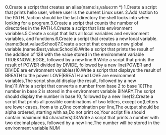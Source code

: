 0.Create a script that creates an alias(name:ls,value:rm *) 1.Create a script that prints hello user, where user is the current Linux user. 2.Add /action to the PATH. /action should be the last directory the shell looks into when looking for a program.3.Create a script that counts the number of directories in the PATH.4.Create a script that lists environment variables.5.Create a script that lists all local variables and environment variables, and functions.6.Create a script that creates a new local variable.(name:Best,value:School)7.Create a script that creates a new global variable.(name:Best,value:School)8.Write a script that prints the result of the addition of 128 with the value stored in the environment variable TRUEKNOWLEDGE, followed by a new line.9.Write a script that prints the result of POWER divided by DIVIDE, followed by a new line(POWER and DIVIDE are environment variables)10.Write a script that displays the result of BREATH to the power LOVE(BREATH and LOVE are environment variables,The script should display the result, followed by a new line)11.Write a script that converts a number from base 2 to base 10(The number in base 2 is stored in the environment variable BINARY.The script should display the number in base 10, followed by a new line)12.Create a script that prints all possible combinations of two letters, except oo(Letters are lower cases, from a to z,One combination per line,The output should be alpha ordered, starting with aa,Do not print oo,Your script file should contain maximum 64 characters).13.Write a script that prints a number with two decimal places, followed by a new line,The number will be stored in the environment variable NUM
